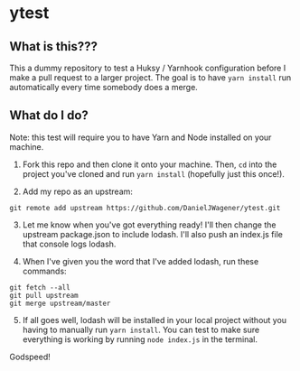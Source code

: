 # ytest

## What is this???

This a dummy repository to test a Huksy / Yarnhook configuration before I make a pull request to a larger project. The goal is to have `yarn install` run automatically every time somebody does a merge.

## What do I do?

Note: this test will require you to have Yarn and Node installed on your machine.

1. Fork this repo and then clone it onto your machine. Then, `cd` into the project you've cloned and run `yarn install` \(hopefully just this once!\).

2. Add my repo as an upstream:

```
git remote add upstream https://github.com/DanielJWagener/ytest.git
```

3. Let me know when you've got everything ready! I'll then change the upstream package.json to include lodash. I'll also push an index.js file that console logs lodash.

4. When I've given you the word that I've added lodash, run these commands:

```
git fetch --all
git pull upstream
git merge upstream/master
```

5. If all goes well, lodash will be installed in your local project without you having to manually run `yarn install`. You can test to make sure everything is working by running `node index.js` in the terminal.

Godspeed!
